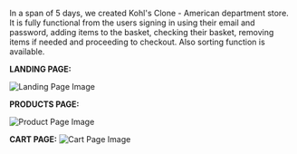 In a span of 5 days, we created Kohl's Clone - American department store. It is fully functional from the users signing in using their email and password, adding items to the basket, checking their basket, removing items if needed and proceeding to checkout. Also sorting function is available.

**LANDING PAGE:**

![Landing Page Image](./readme%20Images/home.png)

**PRODUCTS PAGE:**

![Product Page Image](./readme%20Images/productsPage.png)

**CART PAGE:**
![Cart Page Image](./readme%20Images/cartPage.png)
